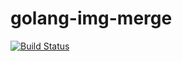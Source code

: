 # golang-img-merge

[![Build Status](https://travis-ci.org/muchrm/golang-img-merge.svg?branch=master)](https://travis-ci.org/muchrm/golang-img-merge)